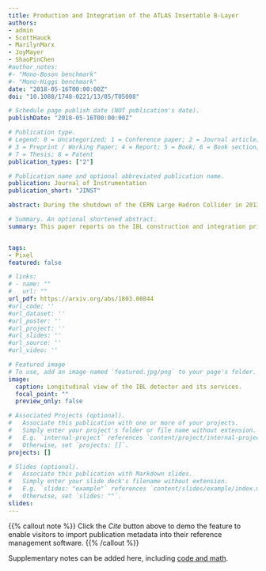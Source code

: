 ```yaml
---
title: Production and Integration of the ATLAS Insertable B-Layer
authors:
- admin
- ScottHauck
- MarilynMarx
- JoyMayer
- ShaoPinChen
#author_notes:
#- "Mono-Boson benchmark"
#- "Mono-Higgs benchmark"
date: "2018-05-16T00:00:00Z"
doi: "10.1088/1748-0221/13/05/T05008"

# Schedule page publish date (NOT publication's date).
publishDate: "2018-05-16T00:00:00Z"

# Publication type.
# Legend: 0 = Uncategorized; 1 = Conference paper; 2 = Journal article;
# 3 = Preprint / Working Paper; 4 = Report; 5 = Book; 6 = Book section;
# 7 = Thesis; 8 = Patent
publication_types: ["2"]

# Publication name and optional abbreviated publication name.
publication: Journal of Instrumentation
publication_short: "JINST"

abstract: During the shutdown of the CERN Large Hadron Collider in 2013-2014, an additional pixel layer was installed between the existing Pixel detector of the ATLAS experiment and a new, smaller radius beam pipe. The motivation for this new pixel layer, the Insertable B-Layer (IBL), was to maintain or improve the robustness and performance of the ATLAS tracking system, given the higher instantaneous and integrated luminosities realised following the shutdown. Because of the extreme radiation and collision rate environment, several new radiation-tolerant sensor and electronic technologies were utilised for this layer. This paper reports on the IBL construction and integration prior to its operation in the ATLAS detector.

# Summary. An optional shortened abstract.
summary: This paper reports on the IBL construction and integration prior to its operation in the ATLAS detector.


tags:
- Pixel
featured: false

# links:
# - name: ""
#   url: ""
url_pdf: https://arxiv.org/abs/1803.00844
#url_code: ''
#url_dataset: ''
#url_poster: ''
#url_project: ''
#url_slides: ''
#url_source: ''
#url_video: ''

# Featured image
# To use, add an image named `featured.jpg/png` to your page's folder. 
image:
  caption: Longitudinal view of the IBL detector and its services.
  focal_point: ""
  preview_only: false

# Associated Projects (optional).
#   Associate this publication with one or more of your projects.
#   Simply enter your project's folder or file name without extension.
#   E.g. `internal-project` references `content/project/internal-project/index.md`.
#   Otherwise, set `projects: []`.
projects: [] 

# Slides (optional).
#   Associate this publication with Markdown slides.
#   Simply enter your slide deck's filename without extension.
#   E.g. `slides: "example"` references `content/slides/example/index.md`.
#   Otherwise, set `slides: ""`.
slides:
---
```


{{% callout note %}}
Click the *Cite* button above to demo the feature to enable visitors to import publication metadata into their reference management software.
{{% /callout %}}

Supplementary notes can be added here, including [code and math](https://sourcethemes.com/academic/docs/writing-markdown-latex/).
